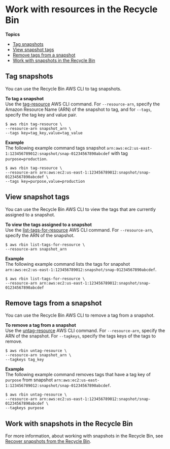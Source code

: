 # Work with resources in the Recycle Bin<a name="recycle-bin-work-with-resources"></a>

**Topics**
+ [Tag snapshots](#recycle-bin-tag-resource)
+ [View snapshot tags](#recycle-bin-view-resource-tag)
+ [Remove tags from a snapshot](#recycle-bin-untag-resource)
+ [Work with snapshots in the Recycle Bin](#recycle-bin-snapshots)

## Tag snapshots<a name="recycle-bin-tag-resource"></a>

You can use the Recycle Bin AWS CLI to tag snapshots\.

**To tag a snapshot**  
Use the [tag\-resource](https://docs.aws.amazon.com/cli/latest/reference/rbin/tag-resource.html) AWS CLI command\. For `--resource-arn`, specify the Amazon Resource Name \(ARN\) of the snapshot to tag, and for `--tags`, specify the tag key and value pair\.

```
$ aws rbin tag-resource \
--resource-arn snapshot_arn \
--tags key=tag_key,value=tag_value
```

**Example**  
The following example command tags snapshot `arn:aws:ec2:us-east-1:123456789012:snapshot/snap-01234567890abcdef` with tag `purpose=production`\.

```
$ aws rbin tag-resource \
--resource-arn arn:aws:ec2:us-east-1:123456789012:snapshot/snap-01234567890abcdef \
--tags key=purpose,value=production
```

## View snapshot tags<a name="recycle-bin-view-resource-tag"></a>

You can use the Recycle Bin AWS CLI to view the tags that are currently assigned to a snapshot\.

**To view the tags assigned to a snapshot**  
Use the [list\-tags\-for\-resource](https://docs.aws.amazon.com/cli/latest/reference/rbin/list-tags-for-resource.html) AWS CLI command\. For `--resource-arn`, specify the ARN of the snapshot\.

```
$ aws rbin list-tags-for-resource \
--resource-arn snapshot_arn
```

**Example**  
The following example command lists the tags for snapshot `arn:aws:ec2:us-east-1:123456789012:snapshot/snap-01234567890abcdef`\.

```
$ aws rbin list-tags-for-resource \
--resource-arn arn:aws:ec2:us-east-1:123456789012:snapshot/snap-01234567890abcdef
```

## Remove tags from a snapshot<a name="recycle-bin-untag-resource"></a>

You can use the Recycle Bin AWS CLI to remove a tag from a snapshot\.

**To remove a tag from a snapshot**  
Use the [untag\-resource](https://docs.aws.amazon.com/cli/latest/reference/rbin/untag-resource.html) AWS CLI command\. For `--resource-arn`, specify the ARN of the snapshot\. For `--tagkeys`, specify the tags keys of the tags to remove\.

```
$ aws rbin untag-resource \
--resource-arn snapshot_arn \
--tagkeys tag_key
```

**Example**  
The following example command removes tags that have a tag key of `purpose` from snapshot `arn:aws:ec2:us-east-1:123456789012:snapshot/snap-01234567890abcdef`\.

```
$ aws rbin untag-resource \
--resource-arn arn:aws:ec2:us-east-1:123456789012:snapshot/snap-01234567890abcdef \
--tagkeys purpose
```

## Work with snapshots in the Recycle Bin<a name="recycle-bin-snapshots"></a>

For more information, about working with snapshots in the Recycle Bin, see [Recover snapshots from the Recycle Bin](recycle-bin-working-with-snaps.md)\.